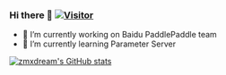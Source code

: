 ### Hi there 👋  [![Visitor](https://visitor-badge.glitch.me/badge?page_id=zmxdream.zmxdream)](https://github.com/zmxdream/zmxdream)


<!--
**zmxdream/zmxdream** is a ✨ _special_ ✨ repository because its `README.md` (this file) appears on your GitHub profile.

Here are some ideas to get you started:

- 🔭 I’m currently working on ...
- 🌱 I’m currently learning ...
- 👯 I’m looking to collaborate on ...
- 🤔 I’m looking for help with ...
- 💬 Ask me about ...
- 📫 How to reach me: ...
- 😄 Pronouns: ...
- ⚡ Fun fact: ...
-->
- 🔭 I’m currently working on Baidu PaddlePaddle team
- 🌱 I’m currently learning Parameter Server


[![zmxdream's GitHub stats](https://github-readme-stats.vercel.app/api?username=zmxdream&show_icons=true&theme=react)](https://github.com/zmxdream/github-readme-stats)
